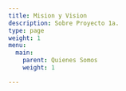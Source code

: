```yaml
---
title: Mision y Vision
description: Sobre Proyecto 1a.
type: page
weight: 1
menu:
  main:
    parent: Quienes Somos
    weight: 1

---
```

